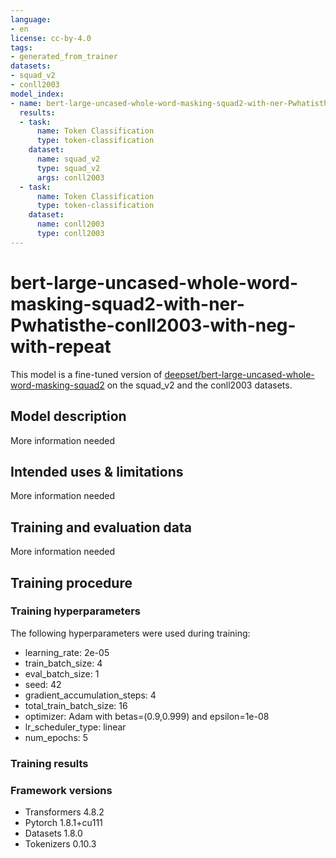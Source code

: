 ```yaml
---
language:
- en
license: cc-by-4.0
tags:
- generated_from_trainer
datasets:
- squad_v2
- conll2003
model_index:
- name: bert-large-uncased-whole-word-masking-squad2-with-ner-Pwhatisthe-conll2003-with-neg-with-repeat
  results:
  - task:
      name: Token Classification
      type: token-classification
    dataset:
      name: squad_v2
      type: squad_v2
      args: conll2003
  - task:
      name: Token Classification
      type: token-classification
    dataset:
      name: conll2003
      type: conll2003
---
```


<!-- This model card has been generated automatically according to the information the Trainer had access to. You
should probably proofread and complete it, then remove this comment. -->

# bert-large-uncased-whole-word-masking-squad2-with-ner-Pwhatisthe-conll2003-with-neg-with-repeat

This model is a fine-tuned version of [deepset/bert-large-uncased-whole-word-masking-squad2](https://huggingface.co/deepset/bert-large-uncased-whole-word-masking-squad2) on the squad_v2 and the conll2003 datasets.

## Model description

More information needed

## Intended uses & limitations

More information needed

## Training and evaluation data

More information needed

## Training procedure

### Training hyperparameters

The following hyperparameters were used during training:
- learning_rate: 2e-05
- train_batch_size: 4
- eval_batch_size: 1
- seed: 42
- gradient_accumulation_steps: 4
- total_train_batch_size: 16
- optimizer: Adam with betas=(0.9,0.999) and epsilon=1e-08
- lr_scheduler_type: linear
- num_epochs: 5

### Training results



### Framework versions

- Transformers 4.8.2
- Pytorch 1.8.1+cu111
- Datasets 1.8.0
- Tokenizers 0.10.3
